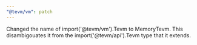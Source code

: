 ```yaml
---
"@tevm/vm": patch
---
```


Changed the name of import('@tevm/vm').Tevm to MemoryTevm. This disambigouates it from the import('@tevm/api').Tevm type that it extends.
